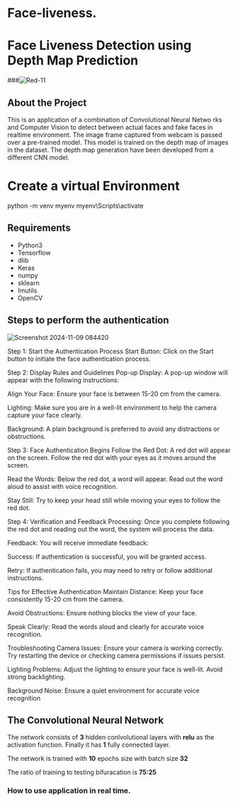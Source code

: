 # Face-liveness.

# Face Liveness Detection using Depth Map Prediction
###![Red-_11_](https://github.com/user-attachments/assets/6af8aacc-66aa-4e36-9b1a-b94806d60b1f)
## About the Project

This is an application of a combination of Convolutional Neural Netwo
rks and Computer Vision to detect
between actual faces and fake faces in realtime environment. The image frame captured from webcam is passed over a pre-trained model. This model is trained on the depth map of images in the dataset. The depth map generation have been developed from a different CNN model.

# Create a virtual Environment
python -m venv myenv
myenv\Scripts\activate

## Requirements

* Python3
* Tensorflow
* dlib
* Keras
* numpy
* sklearn
* Imutils
* OpenCV 


## Steps to perform the authentication

![Screenshot 2024-11-09 084420](https://github.com/user-attachments/assets/6a02020c-f82a-4ab1-a248-d4697b86b20e)

Step 1: Start the Authentication Process
Start Button: Click on the Start button to initiate the face authentication process.

Step 2: Display Rules and Guidelines
Pop-up Display: A pop-up window will appear with the following instructions:

Align Your Face: Ensure your face is between 15-20 cm from the camera.

Lighting: Make sure you are in a well-lit environment to help the camera capture your face clearly.

Background: A plain background is preferred to avoid any distractions or obstructions.

Step 3: Face Authentication Begins
Follow the Red Dot: A red dot will appear on the screen. Follow the red dot with your eyes as it moves around the screen.

Read the Words: Below the red dot, a word will appear. Read out the word aloud to assist with voice recognition.

Stay Still: Try to keep your head still while moving your eyes to follow the red dot.

Step 4: Verification and Feedback
Processing: Once you complete following the red dot and reading out the word, the system will process the data.

Feedback: You will receive immediate feedback:

Success: If authentication is successful, you will be granted access.

Retry: If authentication fails, you may need to retry or follow additional instructions.

Tips for Effective Authentication
Maintain Distance: Keep your face consistently 15-20 cm from the camera.

Avoid Obstructions: Ensure nothing blocks the view of your face.

Speak Clearly: Read the words aloud and clearly for accurate voice recognition.

Troubleshooting
Camera Issues: Ensure your camera is working correctly. Try restarting the device or checking camera permissions if issues persist.

Lighting Problems: Adjust the lighting to ensure your face is well-lit. Avoid strong backlighting.

Background Noise: Ensure a quiet environment for accurate voice recognition

## The Convolutional Neural Network

The network consists of **3** hidden conlvolutional layers with **relu** as the activation function. Finally it has **1** fully connected layer.

The network is trained with **10** epochs size with batch size **32**

The ratio of training to testing bifuracation is **75:25**


### How to use application in real time.

